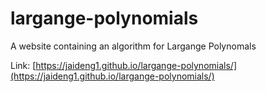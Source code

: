 # largange-polynomials
A website containing an algorithm for Largange Polynomals

Link: [https://jaideng1.github.io/largange-polynomials/](https://jaideng1.github.io/largange-polynomials/)
